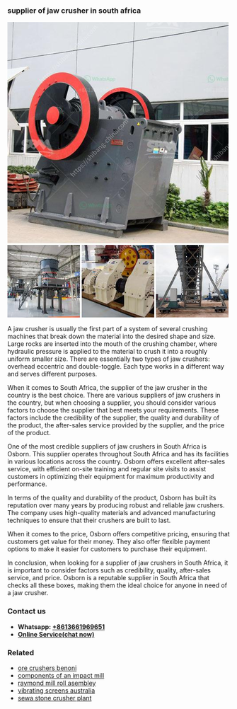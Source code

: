 <h3>supplier of jaw crusher in south africa</h3><img src='1708408705.jpg' alt=''><p>A jaw crusher is usually the first part of a system of several crushing machines that break down the material into the desired shape and size. Large rocks are inserted into the mouth of the crushing chamber, where hydraulic pressure is applied to the material to crush it into a roughly uniform smaller size. There are essentially two types of jaw crushers: overhead eccentric and double-toggle. Each type works in a different way and serves different purposes. </p><p>When it comes to South Africa, the supplier of the jaw crusher in the country is the best choice. There are various suppliers of jaw crushers in the country, but when choosing a supplier, you should consider various factors to choose the supplier that best meets your requirements. These factors include the credibility of the supplier, the quality and durability of the product, the after-sales service provided by the supplier, and the price of the product.</p><p>One of the most credible suppliers of jaw crushers in South Africa is Osborn. This supplier operates throughout South Africa and has its facilities in various locations across the country. Osborn offers excellent after-sales service, with efficient on-site training and regular site visits to assist customers in optimizing their equipment for maximum productivity and performance.</p><p>In terms of the quality and durability of the product, Osborn has built its reputation over many years by producing robust and reliable jaw crushers. The company uses high-quality materials and advanced manufacturing techniques to ensure that their crushers are built to last.</p><p>When it comes to the price, Osborn offers competitive pricing, ensuring that customers get value for their money. They also offer flexible payment options to make it easier for customers to purchase their equipment.</p><p>In conclusion, when looking for a supplier of jaw crushers in South Africa, it is important to consider factors such as credibility, quality, after-sales service, and price. Osborn is a reputable supplier in South Africa that checks all these boxes, making them the ideal choice for anyone in need of a jaw crusher.</p><h3>Contact us</h3><ul><li><strong>Whatsapp:&nbsp;<a href="https://wa.me/8613661969651">+8613661969651</a></strong></li><li><a href="https://swt.shibang-china.com/?git&amp;zhl&amp;supplier of jaw crusher in south africa"><strong>Online Service(chat now)</strong></a></li></ul><h3>Related</h3><ul><li><a href='ore crushers benoni.md'>ore crushers benoni</a></li><li><a href='components of an impact mill.md'>components of an impact mill</a></li><li><a href='raymond mill roll asembley.md'>raymond mill roll asembley</a></li><li><a href='vibrating screens australia.md'>vibrating screens australia</a></li><li><a href='sewa stone crusher plant.md'>sewa stone crusher plant</a></li></ul>